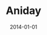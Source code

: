 ---
type: collaboration
title: Aniday
artist: Aniday
date: 2014-01-01
img: /images/collaborations/aniday.jpg
discs:
  - tracks:
    - Can't Take No More
    - Hole In My Heart
    - When Loving You Is Wrong
    - Buscando La Vida
    - Born Yesterday
    - We Belong
    - Don't Fool With Me
    - Dream On
    - Not Much Of A Man
    - Get Funky
    - Leave Me With Your Lies
    - Lost The Way
---